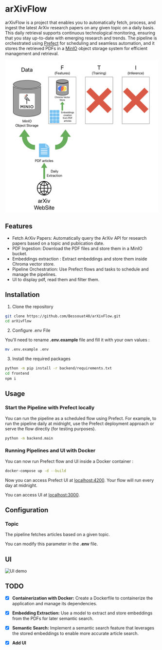# arXivFlow

arXivFlow is a project that enables you to automatically fetch, process, and ingest the latest ArXiv research papers on any given topic on a daily basis. This daily retrieval supports continuous technological monitoring, ensuring that you stay up-to-date with emerging research and trends. The pipeline is orchestrated using [Prefect](https://www.prefect.io/) for scheduling and seamless automation, and it stores the retrieved PDFs in a [MinIO](https://min.io/) object storage system for efficient management and retrieval.

<div align="center">
    <img alt="RAGLight" height="500px" src="./media/schema.png">
</div>

## Features

- Fetch ArXiv Papers: Automatically query the ArXiv API for research papers based on a topic and publication date.
- PDF Ingestion: Download the PDF files and store them in a MinIO bucket.
- Embeddings extraction : Extract embeddings and store them inside Chroma vector store.
- Pipeline Orchestration: Use Prefect flows and tasks to schedule and manage the pipelines.
- UI to display pdf, read them and filter them.

## Installation

1. Clone the repository

```bash
git clone https://github.com/Bessouat40/arXivFlow.git
cd arXivFlow
```

2. Configure .env File

You'll need to rename **.env.example** file and fill it with your own values :

```bash
mv .env.example .env
```

3. Install the required packages

```bash
python -m pip install -r backend/requirements.txt
cd frontend
npm i
```

## Usage

### Start the Pipeline with Prefect locally

You can run the pipeline as a scheduled flow using Prefect. For example, to run the pipeline daily at midnight, use the Prefect deployment approach or serve the flow directly (for testing purposes).

```bash
python -m backend.main
```

### Running Pipelines and UI with Docker

You can now run Prefect flow and UI inside a Docker container :

```bash
docker-compose up -d --build
```

Now you can access Prefect UI at [localhost:4200](http://localhost:4200/dashboard).
Your flow will run every day at midnight.

You can access UI at [localhost:3000](http://localhost:3000).

## Configuration

### Topic

The pipeline fetches articles based on a given topic.

You can modify this parameter in the **.env** file.

## UI

![UI demo](./media/arxiv.gif)

## TODO

- [x] **Containerization with Docker:** Create a Dockerfile to containerize the application and manage its dependencies.

- [x] **Embedding Extraction:** Use a model to extract and store embeddings from the PDFs for later semantic search.

- [x] **Semantic Search:** Implement a semantic search feature that leverages the stored embeddings to enable more accurate article search.

- [x] **Add UI**
